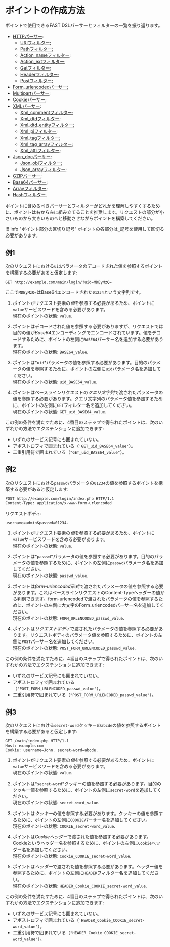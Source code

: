[link-http]:                    parsers/http.md
[link-uri]:                     parsers/http.md#uri-filter
[link-path]:                    parsers/http.md#path-filter
[link-actionname]:              parsers/http.md#action_name-filter
[link-actionext]:               parsers/http.md#action_ext-filter
[link-get]:                     parsers/http.md#get-filter
[link-header]:                  parsers/http.md#header-filter
[link-post]:                    parsers/http.md#post-filter
[link-formurlencoded]:          parsers/form-urlencoded.md
[link-multipart]:               parsers/multipart.md
[link-cookie]:                  parsers/cookie.md
[link-xml]:                     parsers/xml.md
[link-xmlcomment]:              parsers/xml.md#xml_comment-filter
[link-xmldtd]:                  parsers/xml.md#xml_dtd-filter
[link-xmldtdentity]:            parsers/xml.md#xml_dtd_entity-filter
[link-xmlpi]:                   parsers/xml.md#xml_pi-filter
[link-xmltag]:                  parsers/xml.md#xml_tag-filter
[link-xmltagarray]:             parsers/xml.md#xml_tag_array-filter
[link-xmlattr]:                 parsers/xml.md#xml_attr-filter
[link-jsondoc]:                 parsers/json.md
[link-jsonobj]:                 parsers/json.md#json_obj-filter
[link-jsonarray]:               parsers/json.md#json_array-filter
[link-array]:                   parsers/array.md
[link-hash]:                    parsers/hash.md
[link-gzip]:                    parsers/gzip.md
[link-base64]:                  parsers/base64.md

# ポイントの作成方法
ポイントで使用できるFAST DSLパーサーとフィルターの一覧を振り返ります。
* [HTTPパーサー][link-http]:
    * [URIフィルター][link-uri];
    * [Pathフィルター][link-path];
    * [Action_nameフィルター][link-actionname];
    * [Action_extフィルター][link-actionext];
    * [Getフィルター][link-get];
    * [Headerフィルター][link-header];
    * [Postフィルター][link-post];
* [Form_urlencodedパーサー][link-formurlencoded];
* [Multipartパーサー][link-multipart];
* [Cookieパーサー][link-cookie];
* [XMLパーサー][link-xml]:
    * [Xml_commentフィルター][link-xmlcomment];
    * [Xml_dtdフィルター][link-xmldtd];
    * [Xml_dtd_entityフィルター][link-xmldtdentity];
    * [Xml_piフィルター][link-xmlpi];
    * [Xml_tagフィルター][link-xmltag];
    * [Xml_tag_arrayフィルター][link-xmltagarray];
    * [Xml_attrフィルター][link-xmlattr];
* [Json_docパーサー][link-jsondoc]:
    * [Json_objフィルター][link-jsonobj];
    * [Json_arrayフィルター][link-jsonarray];
* [GZIPパーサー][link-gzip];
* [Base64パーサー][link-base64];
* [Arrayフィルター][link-array];
* [Hashフィルター][link-hash].

ポイントに含めるべきパーサーとフィルターがどれかを理解しやすくするために、ポイントは右から左に組み立てることを推奨します。リクエストの部分が小さいものから大きいものへと移動させながらポイントを構築してください。

!!! info "ポイント部分の区切り記号"
    ポイントの各部分は`_`記号を使用して区切る必要があります。

## 例1

次のリクエストにおける`uid`パラメータのデコードされた値を参照するポイントを構築する必要があると仮定します:

```
GET http://example.com/main/login/?uid=MDEyMzQ=
```

ここで`MDEyMzQ=`はBase64エンコードされた`01234`という文字列です。

1. ポイントがリクエスト要素の*値*を参照する必要があるため、ポイントに`value`サービスワードを含める必要があります。  
   現在のポイントの状態: `value`.

2. ポイントはデコードされた値を参照する必要がありますが、リクエストでは目的の値が*Base64*エンコーディングでエンコードされています。値をデコードするために、ポイントの左側に`BASE64`パーサー名を追加する必要があります。  
   現在のポイントの状態: `BASE64_value`.

3. ポイントは*`uid`*パラメータの値を参照する必要があります。目的のパラメータの値を参照するために、ポイントの左側に`uid`パラメータ名を追加してください。  
   現在のポイントの状態: `uid_BASE64_value`.

4. ポイントはベースラインリクエストの*クエリ文字列*で渡されたパラメータの値を参照する必要があります。クエリ文字列のパラメータ値を参照するために、ポイントの左側に`GET`フィルター名を追加してください。  
   現在のポイントの状態: `GET_uid_BASE64_value`.

この例の条件を満たすために、4番目のステップで得られたポイントは、次のいずれかの方法でエクステンションに追加できます:
* いずれのサービス記号にも囲まれていない。
* アポストロフィで囲まれている（`'GET_uid_BASE64_value'`）。
* 二重引用符で囲まれている（`"GET_uid_BASE64_value"`）。

## 例2

次のリクエストにおける`passwd`パラメータの`01234`の値を参照するポイントを構築する必要があると仮定します:

```
POST http://example.com/login/index.php HTTP/1.1
Content-Type: application/x-www-form-urlencoded
```

リクエストボディ:

```
username=admin&passwd=01234.
```

1. ポイントがリクエスト要素の*値*を参照する必要があるため、ポイントに`value`サービスワードを含める必要があります。  
   現在のポイントの状態: `value`.

2. ポイントは*`passwd`*パラメータの値を参照する必要があります。目的のパラメータの値を参照するために、ポイントの左側に`passwd`パラメータ名を追加してください。  
   現在のポイントの状態: `passwd_value`.

3. ポイントは*form-urlencoded形式*で渡されたパラメータの値を参照する必要があります。これはベースラインリクエストのContent-Typeヘッダーの値から判別できます。form-urlencodedで渡されたパラメータの値を参照するために、ポイントの左側に大文字のForm_urlencodedパーサー名を追加してください。  
   現在のポイントの状態: `FORM_URLENCODED_passwd_value`.

4. ポイントは*リクエストボディ*で渡されたパラメータの値を参照する必要があります。リクエストボディのパラメータ値を参照するために、ポイントの左側に`POST`パーサー名を追加してください。  
   現在のポイントの状態: `POST_FORM_URLENCODED_passwd_value`.

この例の条件を満たすために、4番目のステップで得られたポイントは、次のいずれかの方法でエクステンションに追加できます:
* いずれのサービス記号にも囲まれていない。
* アポストロフィで囲まれている（`'POST_FORM_URLENCODED_passwd_value'`）。
* 二重引用符で囲まれている（`"POST_FORM_URLENCODED_passwd_value"`）。

## 例3

次のリクエストにおける`secret-word`クッキーの`abcde`の値を参照するポイントを構築する必要があると仮定します:

```
GET /main/index.php HTTP/1.1
Host: example.com
Cookie: username=John. secret-word=abcde.
```

1. ポイントがリクエスト要素の*値*を参照する必要があるため、ポイントに`value`サービスワードを含める必要があります。  
   現在のポイントの状態: `value`.

2. ポイントは*`secret-word`*クッキーの値を参照する必要があります。目的のクッキー値を参照するために、ポイントの左側に`secret-word`を追加してください。  
   現在のポイントの状態: `secret-word_value`.

3. ポイントは*クッキー*の値を参照する必要があります。クッキーの値を参照するために、ポイントの左側に`COOKIE`パーサー名を追加してください。  
   現在のポイントの状態: `COOKIE_secret-word_value`.

4. ポイントは*Cookieヘッダー*で渡された値を参照する必要があります。Cookieというヘッダー名を参照するために、ポイントの左側に`Cookie`ヘッダー名を追加してください。  
   現在のポイントの状態: `Cookie_COOKIE_secret-word_value`.

5. ポイントは*ヘッダー*で渡された値を参照する必要があります。ヘッダー値を参照するために、ポイントの左側に`HEADER`フィルター名を追加してください。  
   現在のポイントの状態: `HEADER_Cookie_COOKIE_secret-word_value`.

この例の条件を満たすために、4番目のステップで得られたポイントは、次のいずれかの方法でエクステンションに追加できます:
* いずれのサービス記号にも囲まれていない。
* アポストロフィで囲まれている（`'HEADER_Cookie_COOKIE_secret-word_value'`）。
* 二重引用符で囲まれている（`"HEADER_Cookie_COOKIE_secret-word_value"`）。